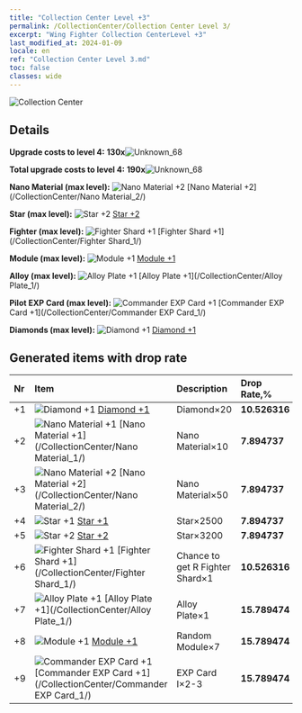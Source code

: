 ```yaml
---
title: "Collection Center Level +3"
permalink: /CollectionCenter/Collection Center Level 3/
excerpt: "Wing Fighter Collection CenterLevel +3"
last_modified_at: 2024-01-09
locale: en
ref: "Collection Center Level 3.md"
toc: false
classes: wide
---
```



  ![Collection Center](/images/bh_img6.png)

## Details

 **Upgrade costs to level 4:** **130x**![Unknown_68](/images/item/bh_img25_p.png)

 **Total upgrade costs to level 4:** **190x**![Unknown_68](/images/item/bh_img25_p.png)

 **Nano Material (max level):** ![Nano Material +2](/images/cc/CC_Nano_Material_2_p.png) [Nano Material +2](/CollectionCenter/Nano Material_2/)

 **Star (max level):** ![Star +2](/images/cc/CC_Star_2_p.png) [Star +2](/CollectionCenter/Star_2/)

 **Fighter (max level):** ![Fighter Shard +1](/images/cc/CC_Fighter_Shard_1_p.png) [Fighter Shard +1](/CollectionCenter/Fighter Shard_1/)

 **Module (max level):** ![Module +1](/images/cc/CC_Module_1_p.png) [Module +1](/CollectionCenter/Module_1/)

 **Alloy (max level):** ![Alloy Plate +1](/images/cc/CC_Alloy_Plate_1_p.png) [Alloy Plate +1](/CollectionCenter/Alloy Plate_1/)

 **Pilot EXP Card (max level):** ![Commander EXP Card +1](/images/cc/CC_Pilot_EXP_Card_1_p.png) [Commander EXP Card +1](/CollectionCenter/Commander EXP Card_1/)

 **Diamonds (max level):** ![Diamond +1](/images/cc/CC_Diamond_1_p.png) [Diamond +1](/CollectionCenter/Diamond_1/)

## Generated items with drop rate

  |  Nr |     Item   |    Description   |  Drop Rate,% |
  |:----|:-----------|:-----------------|:-------------|
  | +1 | ![Diamond +1](/images/cc/CC_Diamond_1_p.png) [Diamond +1](/CollectionCenter/Diamond_1/) | Diamond×20 | **10.526316** |
  | +2 | ![Nano Material +1](/images/cc/CC_Nano_Material_1_p.png) [Nano Material +1](/CollectionCenter/Nano Material_1/) | Nano Material×10 | **7.894737** |
  | +3 | ![Nano Material +2](/images/cc/CC_Nano_Material_2_p.png) [Nano Material +2](/CollectionCenter/Nano Material_2/) | Nano Material×50 | **7.894737** |
  | +4 | ![Star +1](/images/cc/CC_Star_1_p.png) [Star +1](/CollectionCenter/Star_1/) | Star×2500 | **7.894737** |
  | +5 | ![Star +2](/images/cc/CC_Star_2_p.png) [Star +2](/CollectionCenter/Star_2/) | Star×3200 | **7.894737** |
  | +6 | ![Fighter Shard +1](/images/cc/CC_Fighter_Shard_1_p.png) [Fighter Shard +1](/CollectionCenter/Fighter Shard_1/) | Chance to get R Fighter Shard×1 | **10.526316** |
  | +7 | ![Alloy Plate +1](/images/cc/CC_Alloy_Plate_1_p.png) [Alloy Plate +1](/CollectionCenter/Alloy Plate_1/) | Alloy Plate×1 | **15.789474** |
  | +8 | ![Module +1](/images/cc/CC_Module_1_p.png) [Module +1](/CollectionCenter/Module_1/) | Random Module×7 | **15.789474** |
  | +9 | ![Commander EXP Card +1](/images/cc/CC_Pilot_EXP_Card_1_p.png) [Commander EXP Card +1](/CollectionCenter/Commander EXP Card_1/) | EXP Card I×2-3 | **15.789474** |

